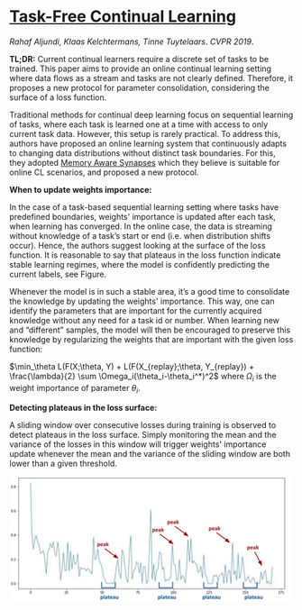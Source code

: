 # [Task-Free Continual Learning](https://arxiv.org/abs/1812.03596)
*Rahaf Aljundi, Klaas Kelchtermans, Tinne Tuytelaars*. *CVPR 2019*.

**TL;DR:** Current continual learners require a discrete set of tasks to be trained.
This paper aims to provide an online continual learning setting where data flows as a stream and tasks are not clearly defined.
Therefore, it proposes a new protocol for parameter consolidation, considering the surface of a loss function.

Traditional methods for continual deep learning focus on sequential learning of tasks, where each task is learned one at a time with access to only current task data.
However, this setup is rarely practical. To address this, authors have proposed an online learning system that continuously adapts to changing data distributions without distinct task boundaries.
For this, they adopted [Memory Aware Synapses](https://arxiv.org/abs/1711.09601) which they believe is suitable for online CL scenarios, and proposed a new protocol.

**When to update weights importance:**

In the case of a task-based sequential learning setting where tasks have predefined boundaries, weights' importance is updated after each task, when learning has converged.
In the online case, the data is streaming without knowledge of a task’s start or end (i.e. when distribution shifts occur). Hence, the authors suggest looking at the surface of the loss function.
It is reasonable to say that plateaus in the loss function indicate stable learning regimes, where the model is confidently predicting the current labels, see Figure.

Whenever the model is in such a stable area, it’s a good time to consolidate the knowledge by updating the weights' importance.
This way, one can identify the parameters that are important for the currently acquired knowledge without any need for a task id or number.
When learning new and “different” samples, the model will then be encouraged to preserve this knowledge by regularizing the weights that are important with the given loss function:

$\min_\theta L(F(X;\theta, Y) + L(F(X_{replay};\theta, Y_{replay}) + \frac{\lambda}{2} \sum \Omega_i(\theta_i-\theta_i^*)^2$ where $\Omega_i$ is the weight importance of parameter $\theta_i$.

**Detecting plateaus in the loss surface:**

A sliding window over consecutive losses during training is observed to detect plateaus in the loss surface.
Simply monitoring the mean and the variance of the losses in this window will trigger weights' importance update whenever
the mean and the variance of the sliding window are both lower than a given threshold.

<p align="center">
  <img src="https://github.com/muratonuryildirim/muratonuryildirim/blob/master/blog/img/task_free_CL.png?raw=true" width=600>
</p>

